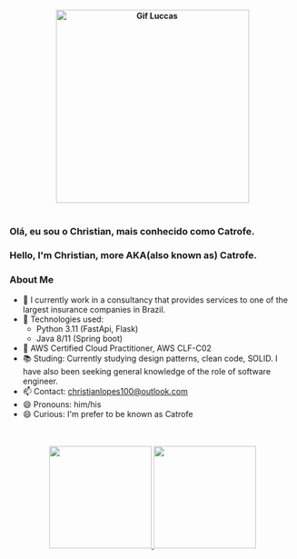 <h4 align="center">
<img align=""  height="340" alt="Gif Luccas" src="https://cdn.discordapp.com/attachments/908514004501164053/930186421094973440/68747470733a2f2f692e696d6775722e636f6d2f6f7432727461532e676966.gif">
<br>
<br>


### Olá, eu sou o Christian, mais conhecido como Catrofe.
### Hello, I'm Christian, more AKA(also known as) Catrofe.
  
### About Me

- 🔭 I currently work in a consultancy that provides services to one of the largest insurance companies in Brazil.
- 🔭 Technologies used:
     - Python 3.11 (FastApi, Flask)
     - Java 8/11 (Spring boot)
- 📜 AWS Certified Cloud Practitioner, AWS CLF-C02
- 📚 Studing: Currently studying design patterns, clean code, SOLID. I have also been seeking general knowledge of the role of software engineer.
- 📫 Contact: christianlopes100@outlook.com
- 😄 Pronouns: him/his
- 😄 Curious: I'm prefer to be known as Catrofe
<br>
<br>

<div align="center">
  <a href="https://github.com/Catrofe">
  <img height="180em" src="https://github-readme-stats.vercel.app/api?username=Catrofe&show_icons=true&theme=dracula&include_all_commits=true&count_private=true"/>
  <img height="180em" src="https://github-readme-stats.vercel.app/api/top-langs/?username=Catrofe&layout=compact&langs_count=7&theme=dracula"/>
</div>



